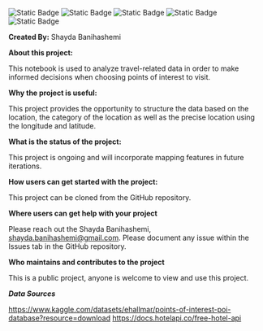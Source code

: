 ![Static Badge](https://img.shields.io/badge/Data%20Analytics-badge?color=blue)
![Static Badge](https://img.shields.io/badge/pandas-python?label=Python)
![Static Badge](https://img.shields.io/badge/NumPy-python?color=6abce2)
![Static Badge](https://img.shields.io/badge/Delta-Python?color=008080)
![Static Badge](https://img.shields.io/badge/Medalion%20Architecture-Python?label=Delta&color=008080)


**Created By:** Shayda Banihashemi

**About this project:**

This notebook is used to analyze travel-related data in order to make informed decisions
when choosing points of interest to visit.

**Why the project is useful:**

This project provides the opportunity to structure the data based on the location, the 
category of the location as well as the precise location using the longitude and latitude. 

**What is the status of the project:**

This project is ongoing and will incorporate mapping features in future iterations. 

**How users can get started with the project:**

This project can be cloned from the GitHub repository. 

**Where users can get help with your project**

Please reach out the Shayda Banihashemi, shayda.banihashemi@gmail.com.
Please document any issue within the Issues tab in the GitHub repository.

**Who maintains and contributes to the project**

This is a public project, anyone is welcome to view and use this project.

***Data Sources***

https://www.kaggle.com/datasets/ehallmar/points-of-interest-poi-database?resource=download
https://docs.hotelapi.co/free-hotel-api
